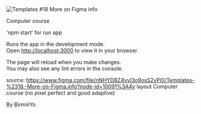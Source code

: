 ![Templates #18  More on Figma info](https://user-images.githubusercontent.com/91631586/173922721-8a3769a7-fc41-4cbf-8ec4-818367040963.png)

Computer course

'npm start' for run app

Runs the app in the development mode.\
Open [http://localhost:3000](http://localhost:3000) to view it in your browser.

The page will reload when you make changes.\
You may also see any lint errors in the console.

source: https://www.figma.com/file/nNHYDBZ4vvI3o9osS2vPl0/Templates-%2318.-More-on-Figma.info?node-id=10091%3A4v
layout Computer course (no pixel perfect and good adaptive)

By BirmiiiYo
